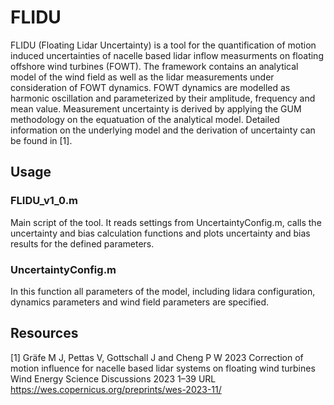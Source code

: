# FLIDU
FLIDU (Floating Lidar Uncertainty) is a tool for the quantification of motion induced uncertainties of nacelle based lidar inflow measurments on floating offshore wind turbines (FOWT). The framework contains an analytical model of the wind field as well as the lidar measurements under consideration of FOWT dynamics. FOWT dynamics are modelled as harmonic oscillation and parameterized by their amplitude, frequency and mean value. 
Measurement uncertainty is derived by applying the GUM methodology on the equatuation of the analytical model. Detailed information on the underlying model and the derivation of uncertainty can be found in [1].

## Usage 

### FLIDU_v1_0.m 
Main script of the tool. It reads settings from UncertaintyConfig.m, calls the uncertainty and bias calculation functions and plots uncertainty and bias results for the defined parameters.

### UncertaintyConfig.m
In this function all parameters of the model, including lidara configuration, dynamics parameters and wind field parameters are specified. 

## Resources

[1] Gräfe M J, Pettas V, Gottschall J and Cheng P W 2023 Correction of motion influence for nacelle
based lidar systems on floating wind turbines Wind Energy Science Discussions 2023 1–39 URL
https://wes.copernicus.org/preprints/wes-2023-11/



